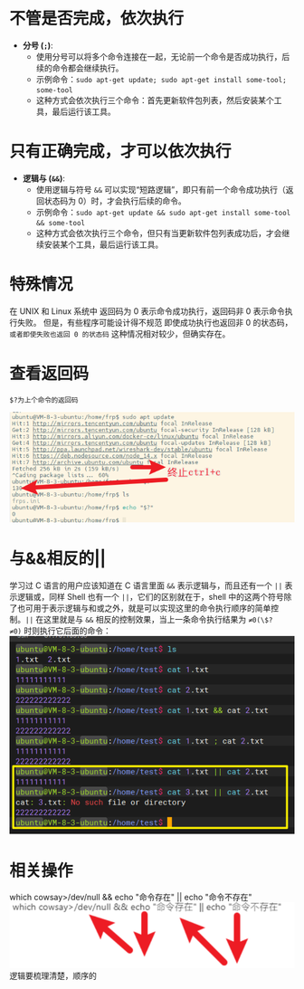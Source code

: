 # 不管是否完成，依次执行
- **分号 (`;`)**:
    - 使用分号可以将多个命令连接在一起，无论前一个命令是否成功执行，后续的命令都会继续执行。
    - 示例命令：`sudo apt-get update; sudo apt-get install some-tool; some-tool`
    - 这种方式会依次执行三个命令：首先更新软件包列表，然后安装某个工具，最后运行该工具。
# 只有正确完成，才可以依次执行
- **逻辑与 (`&&`)**:
    - 使用逻辑与符号 `&&` 可以实现“短路逻辑”，即只有前一个命令成功执行（返回状态码为 0）时，才会执行后续的命令。
    - 示例命令：`sudo apt-get update && sudo apt-get install some-tool && some-tool`
    - 这种方式会依次执行三个命令，但只有当更新软件包列表成功后，才会继续安装某个工具，最后运行该工具。

# 特殊情况
在 UNIX 和 Linux 系统中
返回码为 0 表示命令成功执行，返回码非 0 表示命令执行失败。
但是，有些程序可能设计得不规范
即使成功执行也返回非 0 的状态码，`或者即使失败也返回 0 的状态码`
这种情况相对较少，但确实存在。
# 查看返回码
```
$?为上个命令的返回码
```
![image-2024763242780.png|475](00_sync/00linux/Linux下的顺序执行多条命令操作/Linux下的顺序执行多条命令操作/image-2024763242780.png)
# 与&&相反的||
学习过 C 语言的用户应该知道在 C 语言里面 `&&` 表示逻辑与，而且还有一个 `||` 表示逻辑或，同样 Shell 也有一个 `||`，它们的区别就在于，shell 中的这两个符号除了也可用于表示逻辑与和或之外，就是可以实现这里的命令执行顺序的简单控制。`||` 在这里就是与 `&&` 相反的控制效果，当上一条命令执行结果为 `≠0(\$?≠0)` 时则执行它后面的命令：
![image-2024763656389.png|375](00_sync/00linux/Linux下的顺序执行多条命令操作/Linux下的顺序执行多条命令操作/image-2024763656389.png)
# 相关操作
which cowsay>/dev/null && echo "命令存在" || echo "命令不存在"
![image-2024764459309.png](00_sync/00linux/Linux下的顺序执行多条命令操作/Linux下的顺序执行多条命令操作/image-2024764459309.png)
逻辑要梳理清楚，顺序的